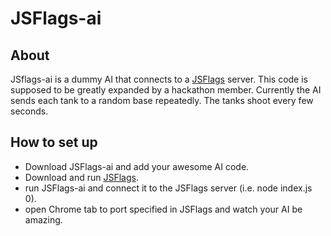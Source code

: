 # JSFlags-ai

## About
JSflags-ai is a dummy AI that connects to a [JSFlags](https://github.com/erceth/jsflags) server.  This code is supposed to be greatly expanded by a hackathon member.  Currently the AI sends each tank to a random base repeatedly.  The tanks shoot every few seconds.

## How to set up
- Download JSFlags-ai and add your awesome AI code.
- Download and run [JSFlags](https://github.com/erceth/jsflags).
- run JSFlags-ai and connect it to the JSFlags server (i.e. node index.js 0).
- open Chrome tab to port specified in JSFlags and watch your AI be amazing.
